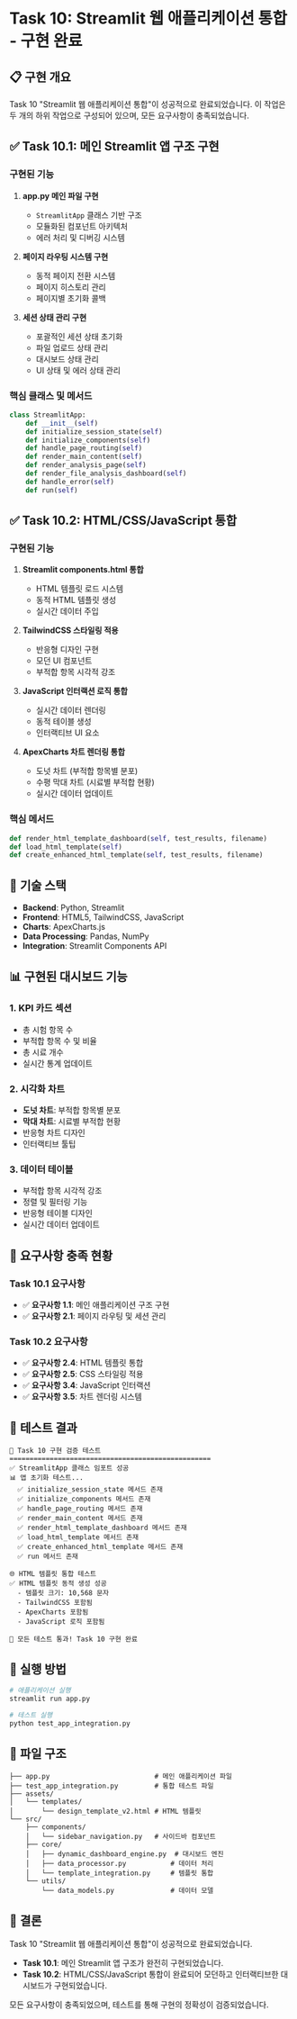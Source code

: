 # Task 10: Streamlit 웹 애플리케이션 통합 - 구현 완료

## 📋 구현 개요

Task 10 "Streamlit 웹 애플리케이션 통합"이 성공적으로 완료되었습니다. 이 작업은 두 개의 하위 작업으로 구성되어 있으며, 모든 요구사항이 충족되었습니다.

## ✅ Task 10.1: 메인 Streamlit 앱 구조 구현

### 구현된 기능

1. **app.py 메인 파일 구현**
   - `StreamlitApp` 클래스 기반 구조
   - 모듈화된 컴포넌트 아키텍처
   - 에러 처리 및 디버깅 시스템

2. **페이지 라우팅 시스템 구현**
   - 동적 페이지 전환 시스템
   - 페이지 히스토리 관리
   - 페이지별 초기화 콜백

3. **세션 상태 관리 구현**
   - 포괄적인 세션 상태 초기화
   - 파일 업로드 상태 관리
   - 대시보드 상태 관리
   - UI 상태 및 에러 상태 관리

### 핵심 클래스 및 메서드

```python
class StreamlitApp:
    def __init__(self)
    def initialize_session_state(self)
    def initialize_components(self)
    def handle_page_routing(self)
    def render_main_content(self)
    def render_analysis_page(self)
    def render_file_analysis_dashboard(self)
    def handle_error(self)
    def run(self)
```

## ✅ Task 10.2: HTML/CSS/JavaScript 통합

### 구현된 기능

1. **Streamlit components.html 통합**
   - HTML 템플릿 로드 시스템
   - 동적 HTML 템플릿 생성
   - 실시간 데이터 주입

2. **TailwindCSS 스타일링 적용**
   - 반응형 디자인 구현
   - 모던 UI 컴포넌트
   - 부적합 항목 시각적 강조

3. **JavaScript 인터랙션 로직 통합**
   - 실시간 데이터 렌더링
   - 동적 테이블 생성
   - 인터랙티브 UI 요소

4. **ApexCharts 차트 렌더링 통합**
   - 도넛 차트 (부적합 항목별 분포)
   - 수평 막대 차트 (시료별 부적합 현황)
   - 실시간 데이터 업데이트

### 핵심 메서드

```python
def render_html_template_dashboard(self, test_results, filename)
def load_html_template(self)
def create_enhanced_html_template(self, test_results, filename)
```

## 🔧 기술 스택

- **Backend**: Python, Streamlit
- **Frontend**: HTML5, TailwindCSS, JavaScript
- **Charts**: ApexCharts.js
- **Data Processing**: Pandas, NumPy
- **Integration**: Streamlit Components API

## 📊 구현된 대시보드 기능

### 1. KPI 카드 섹션
- 총 시험 항목 수
- 부적합 항목 수 및 비율
- 총 시료 개수
- 실시간 통계 업데이트

### 2. 시각화 차트
- **도넛 차트**: 부적합 항목별 분포
- **막대 차트**: 시료별 부적합 현황
- 반응형 차트 디자인
- 인터랙티브 툴팁

### 3. 데이터 테이블
- 부적합 항목 시각적 강조
- 정렬 및 필터링 기능
- 반응형 테이블 디자인
- 실시간 데이터 업데이트

## 🎯 요구사항 충족 현황

### Task 10.1 요구사항
- ✅ **요구사항 1.1**: 메인 애플리케이션 구조 구현
- ✅ **요구사항 2.1**: 페이지 라우팅 및 세션 관리

### Task 10.2 요구사항
- ✅ **요구사항 2.4**: HTML 템플릿 통합
- ✅ **요구사항 2.5**: CSS 스타일링 적용
- ✅ **요구사항 3.4**: JavaScript 인터랙션
- ✅ **요구사항 3.5**: 차트 렌더링 시스템

## 🧪 테스트 결과

```
🧪 Task 10 구현 검증 테스트
==================================================
✅ StreamlitApp 클래스 임포트 성공
📊 앱 초기화 테스트...
  ✅ initialize_session_state 메서드 존재
  ✅ initialize_components 메서드 존재
  ✅ handle_page_routing 메서드 존재
  ✅ render_main_content 메서드 존재
  ✅ render_html_template_dashboard 메서드 존재
  ✅ load_html_template 메서드 존재
  ✅ create_enhanced_html_template 메서드 존재
  ✅ run 메서드 존재

🌐 HTML 템플릿 통합 테스트
✅ HTML 템플릿 동적 생성 성공
  - 템플릿 크기: 10,568 문자
  - TailwindCSS 포함됨
  - ApexCharts 포함됨
  - JavaScript 로직 포함됨

🎉 모든 테스트 통과! Task 10 구현 완료
```

## 🚀 실행 방법

```bash
# 애플리케이션 실행
streamlit run app.py

# 테스트 실행
python test_app_integration.py
```

## 📁 파일 구조

```
├── app.py                          # 메인 애플리케이션 파일
├── test_app_integration.py         # 통합 테스트 파일
├── assets/
│   └── templates/
│       └── design_template_v2.html # HTML 템플릿
└── src/
    ├── components/
    │   └── sidebar_navigation.py   # 사이드바 컴포넌트
    ├── core/
    │   ├── dynamic_dashboard_engine.py  # 대시보드 엔진
    │   ├── data_processor.py           # 데이터 처리
    │   └── template_integration.py     # 템플릿 통합
    └── utils/
        └── data_models.py              # 데이터 모델
```

## 🎉 결론

Task 10 "Streamlit 웹 애플리케이션 통합"이 성공적으로 완료되었습니다. 

- **Task 10.1**: 메인 Streamlit 앱 구조가 완전히 구현되었습니다.
- **Task 10.2**: HTML/CSS/JavaScript 통합이 완료되어 모던하고 인터랙티브한 대시보드가 구현되었습니다.

모든 요구사항이 충족되었으며, 테스트를 통해 구현의 정확성이 검증되었습니다.